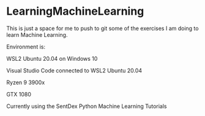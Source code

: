 # LearningMachineLearning

This is just a space for me to push to git some of the exercises I am doing to learn Machine Learning.

Environment is: 

WSL2 Ubuntu 20.04 on Windows 10

Visual Studio Code connected to WSL2 Ubuntu 20.04

Ryzen 9 3900x

GTX 1080

Currently using the SentDex Python Machine Learning Tutorials

